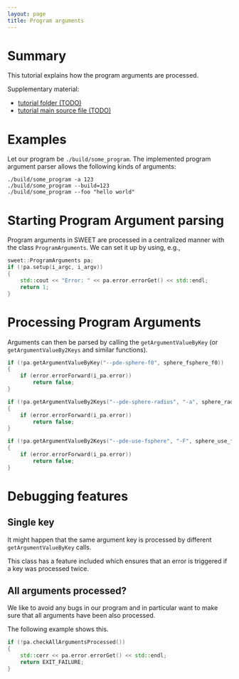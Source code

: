 ```yaml
---
layout: page
title: Program arguments
---
```


# Summary #

This tutorial explains how the program arguments are processed.

Supplementary material:
 * [tutorial folder (TODO)](https://github.com/schreiberx/sweet/tree/master/tutorials/classDict/programArguments)
 * [tutorial main source file (TODO)](https://github.com/schreiberx/sweet/tree/master/tutorials/classDict/programArguments)


# Examples

Let our program be ```./build/some_program```.
The implemented program argument parser allows the following kinds of arguments:

```
./build/some_program -a 123
./build/some_program --build=123
./build/some_program --foo "hello world"
```


# Starting Program Argument parsing

Program arguments in SWEET are processed in a centralized manner with the class ```ProgramArguments```.
We can set it up by using, e.g.,
```c++
sweet::ProgramArguments pa;
if (!pa.setup(i_argc, i_argv))
{
	std::cout << "Error: " << pa.error.errorGet() << std::endl;
	return 1;
}
```


# Processing Program Arguments

Arguments can then be parsed by calling the ```getArgumentValueByKey``` (or ```getArgumentValueBy2Keys``` and similar functions).

```c++
if (!pa.getArgumentValueByKey("--pde-sphere-f0", sphere_fsphere_f0))
{
	if (error.errorForward(i_pa.error))
		return false;
}

if (!pa.getArgumentValueBy2Keys("--pde-sphere-radius", "-a", sphere_radius))
{
	if (error.errorForward(i_pa.error))
		return false;
}

if (!pa.getArgumentValueBy2Keys("--pde-use-fsphere", "-F", sphere_use_fsphere))
{
	if (error.errorForward(i_pa.error))
		return false;
}
```


# Debugging features

## Single key

It might happen that the same argument key is processed by different ```getArgumentValueByKey``` calls.

This class has a feature included which ensures that an error is triggered if a key was processed twice.

## All arguments processed?

We like to avoid any bugs in our program and in particular want to make sure that all arguments have been also processed.

The following example shows this.


```c++
if (!pa.checkAllArgumentsProcessed())
{
	std::cerr << pa.error.errorGet() << std::endl;
	return EXIT_FAILURE;
}
```